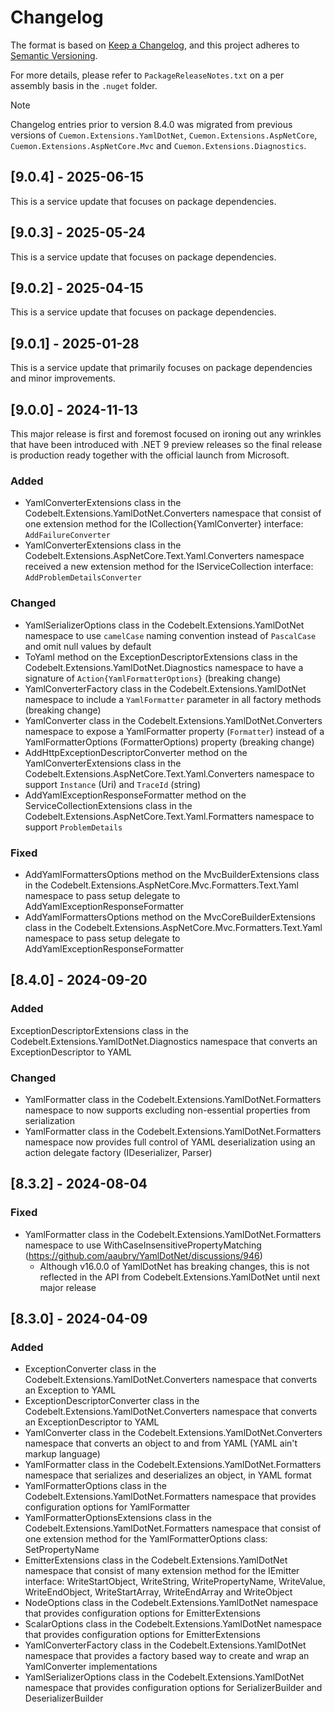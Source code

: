 # Changelog

The format is based on [Keep a Changelog](https://keepachangelog.com/en/1.1.0/), and this project adheres to [Semantic Versioning](https://semver.org/spec/v2.0.0.html).

For more details, please refer to `PackageReleaseNotes.txt` on a per assembly basis in the `.nuget` folder.

> [!NOTE]  
> Changelog entries prior to version 8.4.0 was migrated from previous versions of `Cuemon.Extensions.YamlDotNet`, `Cuemon.Extensions.AspNetCore`, `Cuemon.Extensions.AspNetCore.Mvc` and `Cuemon.Extensions.Diagnostics`.

## [9.0.4] - 2025-06-15

This is a service update that focuses on package dependencies.

## [9.0.3] - 2025-05-24

This is a service update that focuses on package dependencies.

## [9.0.2] - 2025-04-15

This is a service update that focuses on package dependencies.

## [9.0.1] - 2025-01-28

This is a service update that primarily focuses on package dependencies and minor improvements.

## [9.0.0] - 2024-11-13

This major release is first and foremost focused on ironing out any wrinkles that have been introduced with .NET 9 preview releases so the final release is production ready together with the official launch from Microsoft.

### Added

- YamlConverterExtensions class in the Codebelt.Extensions.YamlDotNet.Converters namespace that consist of one extension method for the ICollection{YamlConverter} interface: `AddFailureConverter`
- YamlConverterExtensions class in the Codebelt.Extensions.AspNetCore.Text.Yaml.Converters namespace received a new extension method for the IServiceCollection interface: `AddProblemDetailsConverter`

### Changed

- YamlSerializerOptions class in the Codebelt.Extensions.YamlDotNet namespace to use `camelCase` naming convention instead of `PascalCase` and omit null values by default
- ToYaml method on the ExceptionDescriptorExtensions class in the Codebelt.Extensions.YamlDotNet.Diagnostics namespace to have a signature of `Action{YamlFormatterOptions}` (breaking change)
- YamlConverterFactory class in the Codebelt.Extensions.YamlDotNet namespace to include a `YamlFormatter` parameter in all factory methods (breaking change)
- YamlConverter class in the Codebelt.Extensions.YamlDotNet.Converters namespace to expose a YamlFormatter property (`Formatter`) instead of a YamlFormatterOptions (FormatterOptions) property (breaking change)
- AddHttpExceptionDescriptorConverter method on the YamlConverterExtensions class in the Codebelt.Extensions.AspNetCore.Text.Yaml.Converters namespace to support `Instance` (Uri) and `TraceId` (string)
- AddYamlExceptionResponseFormatter method on the ServiceCollectionExtensions class in the Codebelt.Extensions.AspNetCore.Text.Yaml.Formatters namespace to support `ProblemDetails`

### Fixed

- AddYamlFormattersOptions method on the MvcBuilderExtensions class in the Codebelt.Extensions.AspNetCore.Mvc.Formatters.Text.Yaml namespace to pass setup delegate to AddYamlExceptionResponseFormatter
- AddYamlFormattersOptions method on the MvcCoreBuilderExtensions class in the Codebelt.Extensions.AspNetCore.Mvc.Formatters.Text.Yaml namespace to pass setup delegate to AddYamlExceptionResponseFormatter

## [8.4.0] - 2024-09-20

### Added

ExceptionDescriptorExtensions class in the Codebelt.Extensions.YamlDotNet.Diagnostics namespace that converts an ExceptionDescriptor to YAML

### Changed

- YamlFormatter class in the Codebelt.Extensions.YamlDotNet.Formatters namespace to now supports excluding non-essential properties from serialization
- YamlFormatter class in the Codebelt.Extensions.YamlDotNet.Formatters namespace now provides full control of YAML deserialization using an action delegate factory (IDeserializer, Parser)

## [8.3.2] - 2024-08-04

### Fixed

- YamlFormatter class in the Codebelt.Extensions.YamlDotNet.Formatters namespace to use WithCaseInsensitivePropertyMatching (https://github.com/aaubry/YamlDotNet/discussions/946)
  - Although v16.0.0 of YamlDotNet has breaking changes, this is not reflected in the API from Codebelt.Extensions.YamlDotNet until next major release


## [8.3.0] - 2024-04-09

### Added

- ExceptionConverter class in the Codebelt.Extensions.YamlDotNet.Converters namespace that converts an Exception to YAML
- ExceptionDescriptorConverter class in the Codebelt.Extensions.YamlDotNet.Converters namespace that converts an ExceptionDescriptor to YAML
- YamlConverter class in the Codebelt.Extensions.YamlDotNet.Converters namespace that converts an object to and from YAML (YAML ain't markup language)
- YamlFormatter class in the Codebelt.Extensions.YamlDotNet.Formatters namespace that serializes and deserializes an object, in YAML format
- YamlFormatterOptions class in the Codebelt.Extensions.YamlDotNet.Formatters namespace that provides configuration options for YamlFormatter
- YamlFormatterOptionsExtensions class in the Codebelt.Extensions.YamlDotNet.Formatters namespace that consist of one extension method for the YamlFormatterOptions class: SetPropertyName
- EmitterExtensions class in the Codebelt.Extensions.YamlDotNet namespace that consist of many extension method for the IEmitter interface: WriteStartObject, WriteString, WritePropertyName, WriteValue, WriteEndObject, WriteStartArray, WriteEndArray and WriteObject
- NodeOptions class in the Codebelt.Extensions.YamlDotNet namespace that provides configuration options for EmitterExtensions
- ScalarOptions class in the Codebelt.Extensions.YamlDotNet namespace that provides configuration options for EmitterExtensions
- YamlConverterFactory class in the Codebelt.Extensions.YamlDotNet namespace that provides a factory based way to create and wrap an YamlConverter implementations
- YamlSerializerOptions class in the Codebelt.Extensions.YamlDotNet namespace that provides configuration options for SerializerBuilder and DeserializerBuilder
